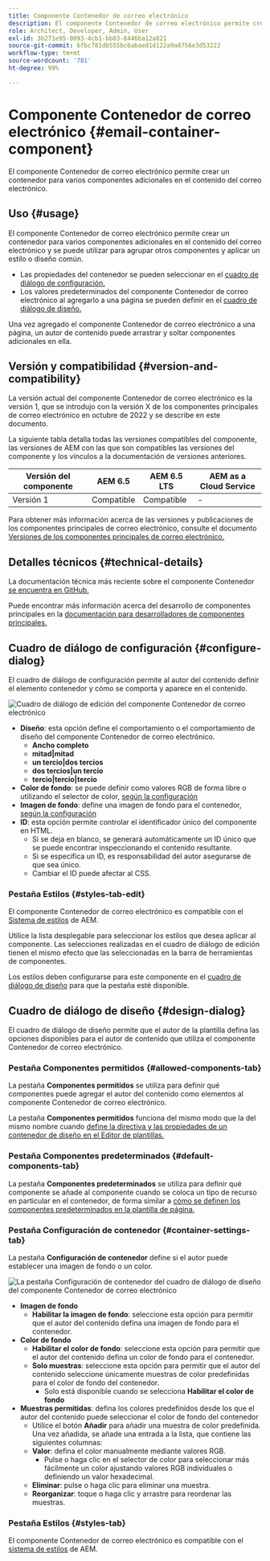 ```yaml
---
title: Componente Contenedor de correo electrónico
description: El componente Contenedor de correo electrónico permite crear un contenedor para varios componentes adicionales en el contenido del correo electrónico.
role: Architect, Developer, Admin, User
exl-id: 3b271e95-0093-4cb1-bb83-8446ba12a821
source-git-commit: 6fbc781db555bc6abaed1d122a9a8756e3d53222
workflow-type: tm+mt
source-wordcount: '781'
ht-degree: 99%

---
```



# Componente Contenedor de correo electrónico {#email-container-component}

El componente Contenedor de correo electrónico permite crear un contenedor para varios componentes adicionales en el contenido del correo electrónico.

## Uso {#usage}

El componente Contenedor de correo electrónico permite crear un contenedor para varios componentes adicionales en el contenido del correo electrónico y se puede utilizar para agrupar otros componentes y aplicar un estilo o diseño común.

* Las propiedades del contenedor se pueden seleccionar en el [cuadro de diálogo de configuración.](#configure-dialog)
* Los valores predeterminados del componente Contenedor de correo electrónico al agregarlo a una página se pueden definir en el [cuadro de diálogo de diseño.](#design-dialog)

Una vez agregado el componente Contenedor de correo electrónico a una página, un autor de contenido puede arrastrar y soltar componentes adicionales en ella.

## Versión y compatibilidad {#version-and-compatibility}

La versión actual del componente Contenedor de correo electrónico es la versión 1, que se introdujo con la versión X de los componentes principales de correo electrónico en octubre de 2022 y se describe en este documento.

La siguiente tabla detalla todas las versiones compatibles del componente, las versiones de AEM con las que son compatibles las versiones del componente y los vínculos a la documentación de versiones anteriores.

| Versión del componente | AEM 6.5 | AEM 6.5 LTS | AEM as a Cloud Service |
|---|---|---|---|
| Versión 1 | Compatible | Compatible | - |

Para obtener más información acerca de las versiones y publicaciones de los componentes principales de correo electrónico, consulte el documento [Versiones de los componentes principales de correo electrónico.](/help/email/versions.md)

## Detalles técnicos {#technical-details}

La documentación técnica más reciente sobre el componente Contenedor [se encuentra en GitHub.](https://adobe.com/go/aem_cmp_tech_email_container_v1)

Puede encontrar más información acerca del desarrollo de componentes principales en la [documentación para desarrolladores de componentes principales.](/help/developing/overview.md)

## Cuadro de diálogo de configuración {#configure-dialog}

El cuadro de diálogo de configuración permite al autor del contenido definir el elemento contenedor y cómo se comporta y aparece en el contenido.

![Cuadro de diálogo de edición del componente Contenedor de correo electrónico](/help/email/assets/email-container-configure.png)

* **Diseño**: esta opción define el comportamiento o el comportamiento de diseño del componente Contenedor de correo electrónico.
   * **Ancho completo**
   * **mitad|mitad**
   * **un tercio|dos tercios**
   * **dos tercios|un tercio**
   * **tercio|tercio|tercio**
* **Color de fondo**: se puede definir como valores RGB de forma libre o utilizando el selector de color, [según la configuración](#container-settings-tab)
* **Imagen de fondo**: define una imagen de fondo para el contenedor, [según la configuración](#container-settings-tab)
* **ID**: esta opción permite controlar el identificador único del componente en HTML.
   * Si se deja en blanco, se generará automáticamente un ID único que se puede encontrar inspeccionando el contenido resultante.
   * Si se especifica un ID, es responsabilidad del autor asegurarse de que sea único.
   * Cambiar el ID puede afectar al CSS.

### Pestaña Estilos {#styles-tab-edit}

El componente Contenedor de correo electrónico es compatible con el [Sistema de estilos](/help/get-started/authoring.md#component-styling) de AEM.

Utilice la lista desplegable para seleccionar los estilos que desea aplicar al componente. Las selecciones realizadas en el cuadro de diálogo de edición tienen el mismo efecto que las seleccionadas en la barra de herramientas de componentes.

Los estilos deben configurarse para este componente en el [cuadro de diálogo de diseño](#design-dialog) para que la pestaña esté disponible.

## Cuadro de diálogo de diseño {#design-dialog}

El cuadro de diálogo de diseño permite que el autor de la plantilla defina las opciones disponibles para el autor de contenido que utiliza el componente Contenedor de correo electrónico.

### Pestaña Componentes permitidos {#allowed-components-tab}

La pestaña **Componentes permitidos** se utiliza para definir qué componentes puede agregar el autor del contenido como elementos al componente Contenedor de correo electrónico.

La pestaña **Componentes permitidos** funciona del mismo modo que la del mismo nombre cuando [define la directiva y las propiedades de un contenedor de diseño en el Editor de plantillas.](https://experienceleague.adobe.com/docs/experience-manager-cloud-service/sites/authoring/features/templates.html?lang=es)

### Pestaña Componentes predeterminados {#default-components-tab}

La pestaña **Componentes predeterminados** se utiliza para definir qué componente se añade al componente cuando se coloca un tipo de recurso en particular en el contenedor, de forma similar a [cómo se definen los componentes predeterminados en la plantilla de página.](https://experienceleague.adobe.com/docs/experience-manager-cloud-service/sites/authoring/features/templates.html?lang=es)

### Pestaña Configuración de contenedor {#container-settings-tab}

La pestaña **Configuración de contenedor** define si el autor puede establecer una imagen de fondo o un color.

![La pestaña Configuración de contenedor del cuadro de diálogo de diseño del componente Contenedor de correo electrónico](/help/email/assets/email-container-design-container-settings.png)

* **Imagen de fondo**
   * **Habilitar la imagen de fondo**: seleccione esta opción para permitir que el autor del contenido defina una imagen de fondo para el contenedor.
* **Color de fondo**
   * **Habilitar el color de fondo**: seleccione esta opción para permitir que el autor del contenido defina un color de fondo para el contenedor.
   * **Solo muestras**: seleccione esta opción para permitir que el autor del contenido seleccione únicamente muestras de color predefinidas para el color de fondo del contenedor.
      * Solo está disponible cuando se selecciona **Habilitar el color de fondo**
* **Muestras permitidas**: defina los colores predefinidos desde los que el autor del contenido puede seleccionar el color de fondo del contenedor
   * Utilice el botón **Añadir** para añadir una muestra de color predefinida. Una vez añadida, se añade una entrada a la lista, que contiene las siguientes columnas:
   * **Valor**: defina el color manualmente mediante valores RGB.
      * Pulse o haga clic en el selector de color para seleccionar más fácilmente un color ajustando valores RGB individuales o definiendo un valor hexadecimal.
   * **Eliminar**: pulse o haga clic para eliminar una muestra.
   * **Reorganizar**: toque o haga clic y arrastre para reordenar las muestras.

### Pestaña Estilos {#styles-tab}

El componente Contenedor de correo electrónico es compatible con el [sistema de estilos](/help/get-started/authoring.md#component-styling) de AEM.
